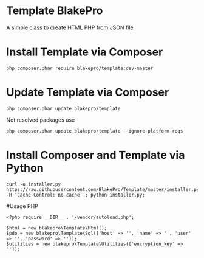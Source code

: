 # Template BlakePro

A simple class to create HTML PHP from JSON file

# Install Template via Composer
```
php composer.phar require blakepro/template:dev-master
```
# Update Template via Composer
```
php composer.phar update blakepro/template
```
Not resolved packages use
```
php composer.phar update blakepro/template --ignore-platform-reqs
```
# Install Composer and Template via Python
```
curl -o installer.py https://raw.githubusercontent.com/BlakePro/Template/master/installer.py -H 'Cache-Control: no-cache' ; python installer.py;
```
#Usage PHP
```
<?php require __DIR__ . '/vendor/autoload.php';

$html = new blakepro\Template\Html();
$pdo = new blakepro\Template\Sql(['host' => '', 'name' => '', 'user' => '', 'password' => '']);
$utilities = new blakepro\Template\Utilities(['encryption_key' => '']);

```
